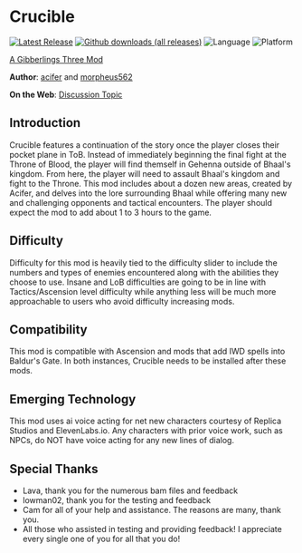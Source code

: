 # Crucible

[![Latest Release](https://img.shields.io/github/v/release/gibberlings3/crucible?include_prereleases)](https://github.com/Gibberlings3/crucible/releases/latest)
[![Github downloads (all releases)](https://img.shields.io/github/downloads/gibberlings3/crucible/total.svg?color=informational)](https://github.com/gibberlings3/crucible/releases)
![Language](https://img.shields.io/static/v1?label=language&message=english&color=informational)
![Platform](https://img.shields.io/static/v1?label=platform&message=windows%20%7C%20macos%20%7C%20linux&color=informational)

[A Gibberlings Three Mod](https://www.gibberlings3.net/)

**Author**: [acifer](https://github.com/AciferBG) and [morpheus562](https://www.gibberlings3.net/profile/11591-morpheus562/)

**On the Web**: [Discussion Topic](https://www.gibberlings3.net/forums/forum/237-the-crucible/)

## Introduction

Crucible features a continuation of the story once the player closes their pocket plane in ToB. Instead of immediately beginning the final fight at the Throne of Blood, the player will find themself in Gehenna outside of Bhaal's kingdom. From here, the player will need to assault Bhaal's kingdom and fight to the Throne. This mod includes about a dozen new areas, created by Acifer, and delves into the lore surrounding Bhaal while offering many new and challenging opponents and tactical encounters. The player should expect the mod to add about 1 to 3 hours to the game.

## Difficulty
Difficulty for this mod is heavily tied to the difficulty slider to include the numbers and types of enemies encountered along with the abilities they choose to use. Insane and LoB difficulties are going to be in line with Tactics/Ascension level difficulty while anything less will be much more approachable to users who avoid difficulty increasing mods. 

## Compatibility

This mod is compatible with Ascension and mods that add IWD spells into Baldur's Gate. In both instances, Crucible needs to be installed after these mods.

## Emerging Technology

This mod uses ai voice acting for net new characters courtesy of Replica Studios and ElevenLabs.io. Any characters with prior voice work, such as NPCs, do NOT have voice acting for any new lines of dialog.

## Special Thanks

- Lava, thank you for the numerous bam files and feedback
- lowman02, thank you for the testing and feedback
- Cam for all of your help and assistance. The reasons are many, thank you.
- All those who assisted in testing and providing feedback! I appreciate every single one of you for all that you do!
